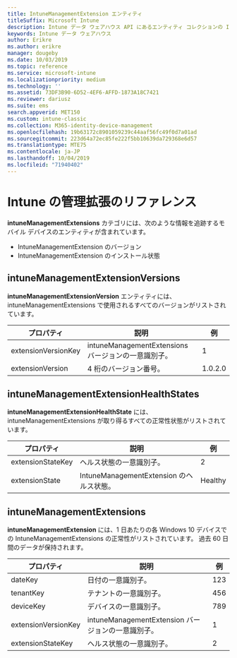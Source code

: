 ```yaml
---
title: IntuneManagementExtension エンティティ
titleSuffix: Microsoft Intune
description: Intune データ ウェアハウス API にあるエンティティ コレクションの IntuneManagementExtension エンティティ カテゴリのための参照トピック。
keywords: Intune データ ウェアハウス
author: Erikre
ms.author: erikre
manager: dougeby
ms.date: 10/03/2019
ms.topic: reference
ms.service: microsoft-intune
ms.localizationpriority: medium
ms.technology: ''
ms.assetid: 73DF3B90-6D52-4EF6-AFFD-1873A18C7421
ms.reviewer: dariusz
ms.suite: ems
search.appverid: MET150
ms.custom: intune-classic
ms.collection: M365-identity-device-management
ms.openlocfilehash: 19b63172c8901059239c44aaf56fc49f0d7a01ad
ms.sourcegitcommit: 223d64a72ec85fe222f5bb10639da729368e6d57
ms.translationtype: MTE75
ms.contentlocale: ja-JP
ms.lasthandoff: 10/04/2019
ms.locfileid: "71940402"
---
```

# <a name="reference-for-intune-management-extensions"></a>Intune の管理拡張のリファレンス

**intuneManagementExtensions** カテゴリには、次のような情報を追跡するモバイル デバイスのエンティティが含まれています。

- IntuneManagementExtension のバージョン
- IntuneManagementExtension のインストール状態

## <a name="intunemanagementextensionversions"></a>intuneManagementExtensionVersions

**intuneManagementExtensionVersion** エンティティには、intuneManagementExtensions で使用されるすべてのバージョンがリストされています。

| プロパティ  | 説明 | 例 |
|---------|------------|--------|
| extensionVersionKey |intuneManagementExtensions バージョンの一意識別子。 | 1 |
| extensionVersion |4 桁のバージョン番号。 |1.0.2.0 |

## <a name="intunemanagementextensionhealthstates"></a>intuneManagementExtensionHealthStates

**intuneManagementExtensionHealthState** には、intuneManagementExtensions が取り得るすべての正常性状態がリストされています。

| プロパティ  | 説明 | 例 |
|---------|------------|--------|
| extensionStateKey |ヘルス状態の一意識別子。 | 2 |
| extensionState |IntuneManagementExtension のヘルス状態。 | Healthy |

## <a name="intunemanagementextensions"></a>intuneManagementExtensions

**intuneManagementExtension** には、1 日あたりの各 Windows 10 デバイスでの IntuneManagementExtensions の正常性がリストされています。
過去 60 日間のデータが保持されます。 


|      プロパティ       |                         説明                         | 例 |
|---------------------|-------------------------------------------------------------|---------|
|       dateKey       |               日付の一意識別子。                |   123   |
|      tenantKey      |              テナントの一意識別子。               |   456   |
|      deviceKey      |              デバイスの一意識別子。               |   789   |
| extensionVersionKey | intuneManagementExtension バージョンの一意識別子。 |    1    |
|  extensionStateKey  |             ヘルス状態の一意識別子。              |    2    |

